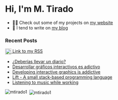 <h1 align="left">Hi, I'm M. Tirado</h1>

- 👨‍💻 Check out some of my projects on [my website](https://mtirado.com)
- 📝 I tend to write on [my blog](https://mtirado.com/blog)

### Recent Posts
<p align="left">
<a href="https://mtirado.com/rss.xml" target="blank"><img align="center" src="https://raw.githubusercontent.com/rahuldkjain/github-profile-readme-generator/master/src/images/icons/Social/rss.svg" alt="https://mtirado.com/rss.xml" width="20" height="20"/> Link to my RSS</a>
</p>


<!-- BLOG-POST-LIST:START -->
- [¿Deberías llevar un diario?](https://mtirado.com/blog/deberias-llevar-un-diario/)
- [Desarrollar gráficos interactivos es adictivo](https://mtirado.com/blog/desarrollar-graficos-interactivos-es-adictivo/)
- [Developing interactive graphics is addictive](https://mtirado.com/blog/developing-interactive-graphics-is-addictive/)
- [Lift - A small stack-based programming language](https://mtirado.com/blog/lift-language-intro/)
- [Listening to music while working](https://mtirado.com/blog/listening-to-music-while-working/)
<!-- BLOG-POST-LIST:END -->

<p><img align="left" src="https://github-readme-stats.vercel.app/api/top-langs?username=mtirado1&show_icons=true&locale=en&layout=compact" alt="mtirado1" /></p>

<p>&nbsp;<img align="center" src="https://github-readme-stats.vercel.app/api?username=mtirado1&show_icons=true&locale=en" alt="mtirado1" /></p>

